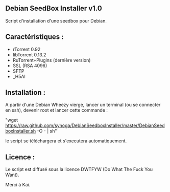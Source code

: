 Debian SeedBox Installer v1.0
------------------------------------------------

Script d'installation d'une seedbox pour Debian.


Caractéristiques :
--------------------

- rTorrent 0.92
- libTorrent 0.13.2
- RuTorrent+Plugins (dernière version)
- SSL (RSA 4096)
- SFTP
- _H5AI



Installation :
--------------

A partir d'une Debian Wheezy vierge, lancer un terminal (ou se connecter en ssh), devenir root et lancer cette commande :

"wget https://raw.github.com/synoga/DebianSeedboxInstaller/master/DebianSeedboxInstaller.sh -O - | sh"

le script se téléchargera et s'executera automatiquement.

Licence :
----------------

Le script est diffusé sous la licence DWTFYW (Do What The Fuck You Want).

Merci à Kai.
